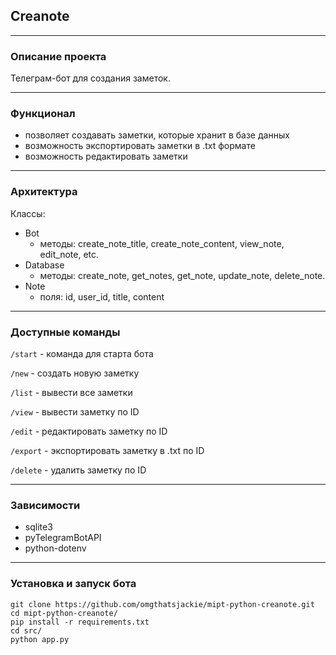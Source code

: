 ## Creanote

---

### Описание проекта

Телеграм-бот для создания заметок.

---

### Функционал

- позволяет создавать заметки, которые хранит в базе данных
- возможность экспортировать заметки в .txt формате
- возможность редактировать заметки

---

### Архитектура

Классы:

- Bot
  - методы: create_note_title, create_note_content, view_note, edit_note, etc.
- Database
  - методы: create_note, get_notes, get_note, update_note, delete_note.
- Note
  - поля: id, user_id, title, content

---

### Доступные команды

`/start` - команда для старта бота

`/new` - создать новую заметку

`/list` - вывести все заметки

`/view` - вывести заметку по ID

`/edit` - редактировать заметку по ID

`/export` - экспортировать заметку в .txt по ID

`/delete` - удалить заметку по ID

---

### Зависимости

- sqlite3
- pyTelegramBotAPI
- python-dotenv

---

### Установка и запуск бота

```
git clone https://github.com/omgthatsjackie/mipt-python-creanote.git
cd mipt-python-creanote/
pip install -r requirements.txt
cd src/
python app.py
```
